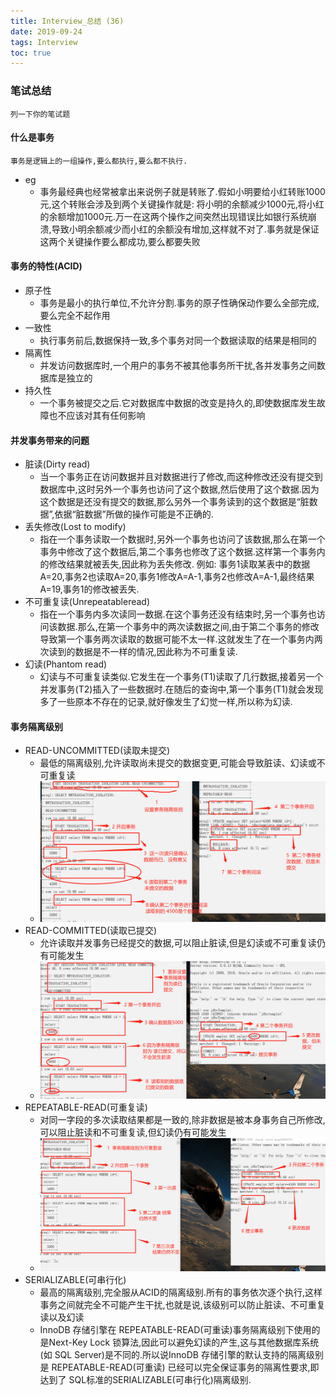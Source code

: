 ```yaml
---
title: Interview_总结 (36)
date: 2019-09-24
tags: Interview
toc: true
---
```


### 笔试总结
    列一下你的笔试题
    
<!-- more -->


#### 什么是事务
    事务是逻辑上的一组操作,要么都执行,要么都不执行.
- eg
    * 事务最经典也经常被拿出来说例子就是转账了.假如小明要给小红转账1000元,这个转账会涉及到两个关键操作就是: 将小明的余额减少1000元,将小红的余额增加1000元.万一在这两个操作之间突然出现错误比如银行系统崩溃,导致小明余额减少而小红的余额没有增加,这样就不对了.事务就是保证这两个关键操作要么都成功,要么都要失败

#### 事务的特性(ACID)
- 原子性
    * 事务是最小的执行单位,不允许分割.事务的原子性确保动作要么全部完成,要么完全不起作用
- 一致性
    * 执行事务前后,数据保持一致,多个事务对同一个数据读取的结果是相同的
- 隔离性
    * 并发访问数据库时,一个用户的事务不被其他事务所干扰,各并发事务之间数据库是独立的
- 持久性
    * 一个事务被提交之后.它对数据库中数据的改变是持久的,即使数据库发生故障也不应该对其有任何影响

#### 并发事务带来的问题
- 脏读(Dirty read)
    * 当一个事务正在访问数据并且对数据进行了修改,而这种修改还没有提交到数据库中,这时另外一个事务也访问了这个数据,然后使用了这个数据.因为这个数据是还没有提交的数据,那么另外一个事务读到的这个数据是“脏数据”,依据“脏数据”所做的操作可能是不正确的.
- 丢失修改(Lost to modify)
    * 指在一个事务读取一个数据时,另外一个事务也访问了该数据,那么在第一个事务中修改了这个数据后,第二个事务也修改了这个数据.这样第一个事务内的修改结果就被丢失,因此称为丢失修改. 例如: 事务1读取某表中的数据A=20,事务2也读取A=20,事务1修改A=A-1,事务2也修改A=A-1,最终结果A=19,事务1的修改被丢失.
- 不可重复读(Unrepeatableread)
    * 指在一个事务内多次读同一数据.在这个事务还没有结束时,另一个事务也访问该数据.那么,在第一个事务中的两次读数据之间,由于第二个事务的修改导致第一个事务两次读取的数据可能不太一样.这就发生了在一个事务内两次读到的数据是不一样的情况,因此称为不可重复读.
- 幻读(Phantom read)
    * 幻读与不可重复读类似.它发生在一个事务(T1)读取了几行数据,接着另一个并发事务(T2)插入了一些数据时.在随后的查询中,第一个事务(T1)就会发现多了一些原本不存在的记录,就好像发生了幻觉一样,所以称为幻读.

#### 事务隔离级别
- READ-UNCOMMITTED(读取未提交)
    * 最低的隔离级别,允许读取尚未提交的数据变更,可能会导致脏读、幻读或不可重复读
    * ![读取未提交](/img/20190924_1.png)
- READ-COMMITTED(读取已提交)
    * 允许读取并发事务已经提交的数据,可以阻止脏读,但是幻读或不可重复读仍有可能发生
    * ![读取已提交](/img/20190924_2.png)
- REPEATABLE-READ(可重复读)
    * 对同一字段的多次读取结果都是一致的,除非数据是被本身事务自己所修改,可以阻止脏读和不可重复读,但幻读仍有可能发生
    * ![可重复读](/img/20190924_3.png)
- SERIALIZABLE(可串行化)
    * 最高的隔离级别,完全服从ACID的隔离级别.所有的事务依次逐个执行,这样事务之间就完全不可能产生干扰,也就是说,该级别可以防止脏读、不可重复读以及幻读
    * InnoDB 存储引擎在 REPEATABLE-READ(可重读)事务隔离级别下使用的是Next-Key Lock 锁算法,因此可以避免幻读的产生,这与其他数据库系统(如 SQL Server)是不同的.所以说InnoDB 存储引擎的默认支持的隔离级别是 REPEATABLE-READ(可重读) 已经可以完全保证事务的隔离性要求,即达到了 SQL标准的SERIALIZABLE(可串行化)隔离级别.










